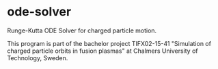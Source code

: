 # ode-solver
Runge-Kutta ODE Solver for charged particle motion.

This program is part of the bachelor project TIFX02-15-41 "Simulation of charged particle orbits in fusion plasmas" at Chalmers University of Technology, Sweden.
